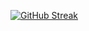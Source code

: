 [![GitHub Streak](https://streak-stats.demolab.com?user=TommyLPB39&theme=dark&locale=fr&background=45%2C76486C%2C29267B)](https://git.io/streak-stats)
